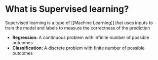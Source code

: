 # What is Supervised learning?
Supervised learning is a type of [[Machine Learning]] that uses inputs to train the model and labels to measure the correctness of the prediction

- **Regression:** A continuous problem with infinite number of possible outcomes
-  **Classification:** A discrete problem with finite number of possible outcomes